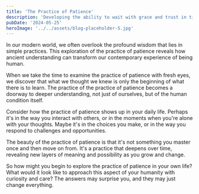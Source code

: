 ```yaml
---
title: 'The Practice of Patience'
description: 'Developing the ability to wait with grace and trust in timing'
pubDate: '2024-05-25'
heroImage: '../../assets/blog-placeholder-5.jpg'
---
```


In our modern world, we often overlook the profound wisdom that lies in simple practices. This exploration of the practice of patience reveals how ancient understanding can transform our contemporary experience of being human.

When we take the time to examine the practice of patience with fresh eyes, we discover that what we thought we knew is only the beginning of what there is to learn. The practice of the practice of patience becomes a doorway to deeper understanding, not just of ourselves, but of the human condition itself.

Consider how the practice of patience shows up in your daily life. Perhaps it's in the way you interact with others, or in the moments when you're alone with your thoughts. Maybe it's in the choices you make, or in the way you respond to challenges and opportunities.

The beauty of the practice of patience is that it's not something you master once and then move on from. It's a practice that deepens over time, revealing new layers of meaning and possibility as you grow and change.

So how might you begin to explore the practice of patience in your own life? What would it look like to approach this aspect of your humanity with curiosity and care? The answers may surprise you, and they may just change everything.